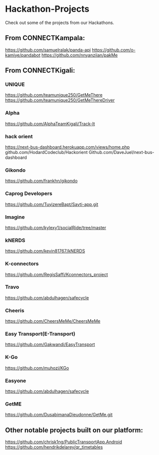 # Hackathon-Projects

Check out some of the projects from our Hackathons.

## From CONNECTKampala:
https://github.com/samuelralak/panda-api
https://github.com/o-kamiye/pandabot
https://github.com/nnyanziian/pakMe

## From CONNECTKigali:
### UNIQUE
https://github.com/teamunique250/GetMeThere
https://github.com/teamunique250/GetMeThereDriver
### Alpha
https://github.com/AlphaTeamKigali/Track-It
### hack orient
https://next-bus-dashboard.herokuapp.com/views/home.php
github.com/HodardCodeclub/Hackorient
Github.com/DaveJuel/next-bus-dashboard
### Gikondo
https://github.com/frankhn/gikondo
### Caprog Developers
https://github.com/TuyizereBapt/Savti-app.git
### Imagine
https://github.com/kylexy1/socialRide/tree/master
### kNERDS
https://github.com/kevin81767/kNERDS
### K-connectors
https://github.com/RegisSaffi/Kconnectors_project
### Travo
https://github.com/abdulhagen/safecycle
### Cheeris
https://github.com/CheersMeMe/CheersMeMe
### Easy Transport(E-Transport)
https://github.com/Gakwandi/EasyTransport
### K-Go
https://github.com/muhozi/KGo
### Easyone
https://github.com/abdulhagen/safecycle
### GetME
https://github.com/DusabimanaDieudonne/GetMe.git 

## Other notable projects built on our platform:
https://github.com/chrisk1ng/PublicTransportApp.Android
https://github.com/hendrikdelarey/qr_timetables
